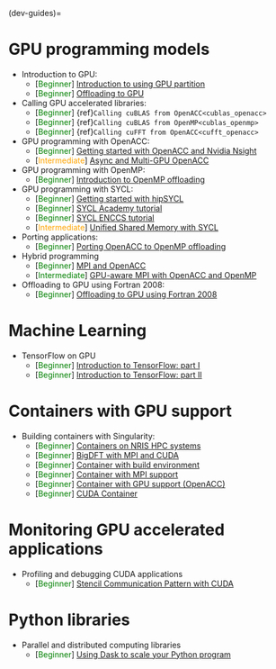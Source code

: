 (dev-guides)=
# GPU programming models
- Introduction to GPU:
    - [<span style="color:green">Beginner</span>]
        [Introduction to using GPU partition](guides/gpu.md)
    - [<span style="color:green">Beginner</span>]
        [Offloading to GPU](guides/offloading.md)
- Calling GPU accelerated libraries:
    - [<span style="color:green">Beginner</span>]
        {ref}`Calling cuBLAS from OpenACC<cublas_openacc>`
    - [<span style="color:green">Beginner</span>]
        {ref}`Calling cuBLAS from OpenMP<cublas_openmp>`
    - [<span style="color:green">Beginner</span>]
        {ref}`Calling cuFFT from OpenACC<cufft_openacc>`    
- GPU programming with OpenACC:
    - [<span style="color:green">Beginner</span>]
        [Getting started with OpenACC and Nvidia Nsight](guides/openacc.md)
    - [<span style="color:orange">Intermediate</span>]
        [Async and Multi-GPU OpenACC](guides/async_openacc.md)
- GPU programming with OpenMP:
    - [<span style="color:green">Beginner</span>]
        [Introduction to OpenMP offloading](guides/ompoffload.md)
- GPU programming with SYCL:
    - [<span style="color:green">Beginner</span>]
        [Getting started with hipSYCL](guides/hipsycl.md)
    - [<span style="color:green">Beginner</span>]
        [SYCL Academy tutorial](guides/sycl_academy.md)
    - [<span style="color:green">Beginner</span>]
        [SYCL ENCCS tutorial](guides/sycl_enccs.md)
    - [<span style="color:orange">Intermediate</span>]
        [Unified Shared Memory with SYCL](guides/sycl_usm.md)
- Porting applications:
    - [<span style="color:green">Beginner</span>]
        [Porting OpenACC to OpenMP offloading](guides/converting_acc2omp/openacc2openmp.md) 
- Hybrid programming
    - [<span style="color:green">Beginner</span>]
        [MPI and OpenACC](guides/openacc_mpi.md)
    - [<span style="color:green">Intermediate</span>]
        [GPU-aware MPI with OpenACC and OpenMP](guides/gpuaware_mpi.md)            
- Offloading to GPU using Fortran 2008:
    - [<span style="color:green">Beginner</span>]
        [Offloading to GPU using Fortran 2008](guides/offloading-using-fortran.md)

# Machine Learning
- TensorFlow on GPU
    - [<span style="color:green">Beginner</span>]
        [Introduction to TensorFlow: part I](guides/tensorflow_gpu.md)
    - [<span style="color:green">Beginner</span>]
        [Introduction to TensorFlow: part II](guides/gpu/tensorflow.md)

# Containers with GPU support
- Building containers with Singularity:
    - [<span style="color:green">Beginner</span>]
        [Containers on NRIS HPC systems](guides/containers.md)
    - [<span style="color:green">Beginner</span>]
        [BigDFT with MPI and CUDA](guides/containers/bigdft.md)
    - [<span style="color:green">Beginner</span>]
        [Container with build environment](guides/container_env.md)
    - [<span style="color:green">Beginner</span>]
        [Container with MPI support](guides/container_mpi.md)
    - [<span style="color:green">Beginner</span>]
        [Container with GPU support (OpenACC)](guides/container_openacc.md)
    - [<span style="color:green">Beginner</span>]
        [CUDA Container](guides/gpu/cuda-container.md)

# Monitoring GPU accelerated applications
- Profiling and debugging CUDA applications
    - [<span style="color:green">Beginner</span>]
        [Stencil Communication Pattern with CUDA](guides/stencil.md)

# Python libraries
- Parallel and distributed computing libraries
    - [<span style="color:green">Beginner</span>]
        [Using Dask to scale your Python program](guides/dask.md)